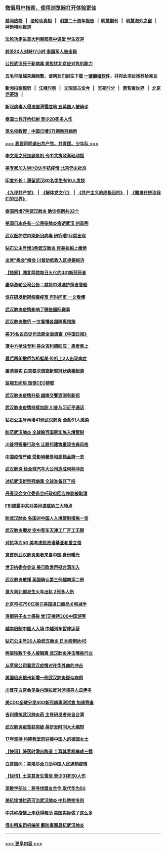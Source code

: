 ### [微信用户指南，使用浏览器打开体验更佳](https://github.com/gfw-breaker/banned-news1/blob/master/indexes/wechat-guide.md?t=0)
#### [禁闻热榜](热点新闻.md?t=0)  &nbsp;&nbsp;|&nbsp;&nbsp; [法轮功真相](https://github.com/gfw-breaker/truth/blob/master/README.md?t=0) &nbsp;&nbsp;|&nbsp;&nbsp; [明慧二十周年报告](https://github.com/gfw-breaker/mh-reports/blob/master/README.md?t=0) &nbsp;&nbsp;|&nbsp;&nbsp;[明慧期刊](https://github.com/gfw-breaker/mh-qikan) &nbsp;&nbsp;|&nbsp;&nbsp; [明慧海外之窗](https://github.com/gfw-breaker/mh-news/blob/master/README.md?t=0) &nbsp;&nbsp;|&nbsp;&nbsp; [神韵特别报道](https://github.com/gfw-breaker/mh-news/blob/master/shenyun.md?t=0)
#### [法轮功走进意大利南部高中课堂 学生欢迎](../pages/nsc418/n11853859.md?t=02091702) 
#### [射杀20人对峙17小时 泰国军人被击毙](../pages/nsc418/n11854869.md?t=02091702) 
#### [公民武汉死于新病毒 美担忧北京应对危机能力](../pages/nsc418/n11854331.md?t=02091702) 
#### 五毛举报越来越频繁，请网友们前往下载 [一键翻墙软件](https://github.com/gfw-breaker/ssr-accounts)，并将此项目推荐给亲友
#### [新闻拍案惊奇](https://github.com/gfw-breaker/banned-news1/blob/master/pages/link4.md) &nbsp;&nbsp;|&nbsp;&nbsp; [江峰时刻](https://github.com/gfw-breaker/banned-news1/blob/master/pages/link4.md) &nbsp;&nbsp;|&nbsp;&nbsp; [文昭谈古论今](https://github.com/gfw-breaker/banned-news1/blob/master/pages/link4.md) &nbsp;&nbsp;|&nbsp;&nbsp; [天亮时分](https://github.com/gfw-breaker/banned-news1/blob/master/pages/link4.md) &nbsp;&nbsp;|&nbsp;&nbsp; [萧茗看世界](https://github.com/gfw-breaker/banned-news1/blob/master/pages/link4.md) &nbsp;&nbsp;|&nbsp;&nbsp; [北京老茶馆](https://github.com/gfw-breaker/banned-news1/blob/master/pages/link4.md) &nbsp;&nbsp;|&nbsp;&nbsp; 
#### [新冠病毒入侵法国滑雪胜地 五英国人被确诊](../pages/nsc418/n11854307.md?t=02091702) 
#### [泰国士兵开枪扫射 至少20死多人伤](../pages/nsc418/n11854276.md?t=02091702) 
#### [英名校教授：中国日增5万例新冠病例](../pages/nsc418/n11854174.md?t=02091702) 
#### [>>> 我要声明退出共产党、共青团、少年队 <<<](https://github.com/begood0513/goodnews/blob/master/quit/letter.md) 
#### [李文亮之死加剧危机 令中共执政基础动摇](../pages/nsc418/n11854003.md?t=02091702) 
#### [美专家加入WHO访华抗疫情 北京仍未批准](../pages/nsc418/n11854043.md?t=02091702) 
#### [印度外长：滞留武汉80名学生有10人发烧](../pages/nsc418/n11853821.md?t=02091702) 
#### [《九评共产党》](https://github.com/begood0513/9ping.md/blob/master/README.md) &nbsp;|&nbsp; [《解体党文化》](../../../../jtdwh.md/blob/master/README.md)  &nbsp;|&nbsp; [《共产主义的终极目的》](../../../../gczydzjmd.md/blob/master/README.md) &nbsp;|&nbsp; [《魔鬼在统治我们的世界》](../../../../mgztzwmdsj.md/blob/master/README.md) 
#### [泰国再增7例武汉肺炎 确诊病例共32个](../pages/nsc418/n11853808.md?t=02091702) 
#### [美国日本各有一公民染肺炎病逝武汉 创首例](../pages/nsc418/n11853509.md?t=02091702) 
#### [武汉医护院内染新冠病毒 研究曝1月就出现](../pages/nsc418/n11852928.md?t=02091702) 
#### [钻石公主号增3例武汉肺炎 传美拟船上撤侨](../pages/nsc418/n11853240.md?t=02091702) 
#### [出席“机会”峰会 川普助低收入区提振经济](../pages/nsc418/n11853232.md?t=02091702) 
#### [【独家】湖北两馆每日火化约341新冠死者](../pages/nsc418/n11845444.md?t=02091702) 
#### [豪华游轮公司公告：禁持中港澳护照者登船](../pages/nsc418/n11852761.md?t=02091702) 
#### [谁在研发新冠病毒疫苗 何时问市 一文看懂](../pages/nsc418/n11852840.md?t=02091702) 
#### [武汉肺炎疫情影响了哪些国际赛事](../pages/nsc418/n11852441.md?t=02091702) 
#### [武汉肺炎撤侨 一文看懂各国隔离措施](../pages/nsc418/n11844216.md?t=02091702) 
#### [美35名议员促司法部全面调查《中国日报》](../pages/nsc418/n11852435.md?t=02091702) 
#### [遭中方抢注专利 美企吉利德回应：患者至上](../pages/nsc418/n11852037.md?t=02091702) 
#### [最后两架撤侨包机抵美 传机上2人出现病症](../pages/nsc418/n11852173.md?t=02091702) 
#### [厘清事实 白宫要求调查新型冠状病毒起源](../pages/nsc418/n11852106.md?t=02091702) 
#### [监视丑闻后 瑞信CEO辞职](../pages/nsc418/n11852127.md?t=02091702) 
#### [武汉肺炎疫情升级 越南交警酒测有新招](../pages/nsc418/n11851632.md?t=02091702) 
#### [武汉肺炎疫情持续加剧 川普与习近平通话](../pages/nsc418/n11851613.md?t=02091702) 
#### [钻石公主号再增41例武汉肺炎 全船61人感染](../pages/nsc418/n11850401.md?t=02091702) 
#### [防范武汉肺炎 全球逾百国家实施入境管制](../pages/nsc418/n11850557.md?t=02091702) 
#### [川普将签署行政令 让联邦建筑重现古典风格](../pages/nsc418/n11850654.md?t=02091702) 
#### [中国疫情严峻 受影响奢侈和高档品牌一览](../pages/nsc418/n11850319.md?t=02091702) 
#### [武汉肺炎 给全球汽车大公司造成何种冲击](../pages/nsc418/n11850056.md?t=02091702) 
#### [对抗武汉新型冠病毒 全球准备好了吗](../pages/nsc418/n11850142.md?t=02091702) 
#### [丹麦议会文化委员会吁政府回应神韵被取消](../pages/nsc418/n11849312.md?t=02091702) 
#### [FBI披露中共对美间谍威胁三大特点](../pages/nsc418/n11849700.md?t=02091702) 
#### [防武汉肺炎 各国对中国人入境管制措施一览](../pages/nsc418/n11838726.md?t=02091702) 
#### [武汉肺炎爆发 空中客车天津工厂开工无期](../pages/nsc418/n11849634.md?t=02091702) 
#### [对抗华为5G 美考虑投资诺基亚和爱立信](../pages/nsc418/n11849510.md?t=02091702) 
#### [意首例武汉肺炎患者来自中国 身份曝光](../pages/nsc418/n11849454.md?t=02091702) 
#### [世卫执委会会议 美日欧发声挺台湾加入](../pages/nsc418/n11849433.md?t=02091702) 
#### [武汉肺炎散播 英国确认第三例越南添二例](../pages/nsc418/n11849439.md?t=02091702) 
#### [意大利北部发生火车出轨 2死多人伤](../pages/nsc418/n11848999.md?t=02091702) 
#### [北京将把750亿美元美国进口商品关税减半](../pages/nsc418/n11848896.md?t=02091702) 
#### [京都男子本土感染 曾1天接待300中国游客](../pages/nsc418/n11848641.md?t=02091702) 
#### [越南限制中国人入境 中越列车暂停运营](../pages/nsc418/n11847844.md?t=02091702) 
#### [钻石公主号20人染武汉肺炎 日本病例达45](../pages/nsc418/n11847823.md?t=02091702) 
#### [两邮轮数千多人被隔离 武汉肺炎冲击哪些行业](../pages/nsc418/n11847456.md?t=02091702) 
#### [从苹果公司看武汉疫情对在华外商的冲击](../pages/nsc418/n11847586.md?t=02091702) 
#### [美国俄亥俄州新增一例武汉肺炎疑似病例](../pages/nsc418/n11847714.md?t=02091702) 
#### [川普在白宫会见委内瑞拉反对派领导人瓜伊多](../pages/nsc418/n11847391.md?t=02091702) 
#### [美CDC全球分发400新冠病毒测试盒 加速筛查](../pages/nsc418/n11847260.md?t=02091702) 
#### [吉利德抗武汉肺炎药 主导研发者来自台湾](../pages/nsc418/n11847064.md?t=02091702) 
#### [武汉肺炎疫苗获突破 英研发时间大大缩短](../pages/nsc418/n11846915.md?t=02091702) 
#### [17年坚持 科隆教堂前迎接中国人的德国女士](../pages/nsc418/n11846781.md?t=02091702) 
#### [【快讯】降落时滑出跑道 土耳其客机摔成三截](../pages/nsc418/n11847021.md?t=02091702) 
#### [白宫顾问：美竭尽全力助中国人民遏制疫情](../pages/nsc418/n11846756.md?t=02091702) 
#### [【快讯】土耳其发生雪崩 至少31死50人伤](../pages/nsc418/n11846680.md?t=02091702) 
#### [英数字部长：将寻找盟友合作 取代华为5G](../pages/nsc418/n11846485.md?t=02091702) 
#### [美抗埃博拉药可治武汉肺炎 中科院抢专利](../pages/nsc418/n11846409.md?t=02091702) 
#### [中共称疫情上未获得帮助 美国实际做了这么多](../pages/nsc418/n11846008.md?t=02091702) 
#### [俄出租车司机搞笑 戴防毒面具抗武汉肺炎](../pages/nsc418/n11845703.md?t=02091702) 

----
#### [ >>> 更早内容 <<< ](../indexes/nsc418-earlier.md)
